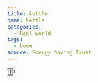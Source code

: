 ```yaml
---
title: kettle
name: kettle
categories:
  - Real world
tags:
  - home
source: Energy Saving Trust
---
```

<svg xmlns="http://www.w3.org/2000/svg" width="16" height="16" fill="currentColor" id="esti-kettle" class="esti esti-kettle" viewBox="0 0 16 16">
  <path fill-rule="evenodd" clip-rule="evenodd" d="M0.143237 0.904509C-0.0645441 0.488946 0.23764 0 0.702254 0H10.75C11.7165 0 12.5 0.783502 12.5 1.75V2H13C14.6569 2 16 3.34315 16 5V7.5C16 9.15685 14.6569 10.5 13 10.5H12.5V12.25C12.5 13.2165 11.7165 14 10.75 14H3.25C2.2835 14 1.5 13.2165 1.5 12.25V3.79508C1.5 3.67865 1.47289 3.56382 1.42082 3.45967L0.143237 0.904509ZM12.5 9.5H13C14.1046 9.5 15 8.60457 15 7.5V5C15 3.89543 14.1046 3 13 3H12.5V9.5ZM11.5 12.25C11.5 12.6642 11.1642 13 10.75 13H3.25C2.83579 13 2.5 12.6642 2.5 12.25V3.79508C2.5 3.52341 2.43675 3.25546 2.31525 3.01246L1.30902 1H10.75C11.1642 1 11.5 1.33579 11.5 1.75V12.25ZM0 15.5C0 15.2239 0.223858 15 0.5 15H13C13.2761 15 13.5 15.2239 13.5 15.5C13.5 15.7761 13.2761 16 13 16H0.5C0.223858 16 0 15.7761 0 15.5ZM7 3.5C6.72386 3.5 6.5 3.72386 6.5 4C6.5 4.27614 6.72386 4.5 7 4.5H8V6.75H7C6.72386 6.75 6.5 6.97386 6.5 7.25C6.5 7.52614 6.72386 7.75 7 7.75H8V10.5H7C6.72386 10.5 6.5 10.7239 6.5 11C6.5 11.2761 6.72386 11.5 7 11.5H8.375C8.72018 11.5 9 11.2202 9 10.875V4.125C9 3.77982 8.72018 3.5 8.375 3.5H7Z"/>
</svg>